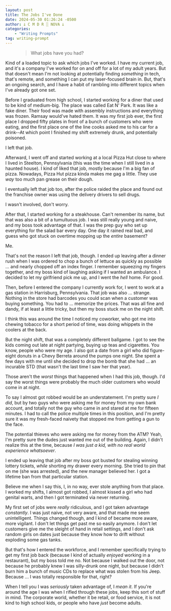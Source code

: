 ```yaml
---
layout: post
title: The Jobs I've Done
date: 2024-05-30 01:26:24 -0500
author: 𐕣 C M D R ░ NOVA 𐕣
categories:
    - "Writing Prompts"
tag: writing-prompt
---
```


<!-- wp:pullquote -->
<figure class="wp-block-pullquote"><blockquote><p>What jobs have you had?</p></blockquote></figure>
<!-- /wp:pullquote -->

<!-- wp:paragraph -->
<p>Kind of a loaded topic to ask which jobs I've worked. I have my current job, and it's a company I've worked for on and off for a lot of my adult years. But that doesn't mean I'm not looking at potentially finding <em>something</em> in tech, that's remote, and something I can put my laser-focused brain in. But, that's an ongoing search, and I have a habit of rambling into different topics when I've already got one set.</p>
<!-- /wp:paragraph -->

<!-- wp:paragraph -->
<p>Before I graduated from high school, I started working for a diner that used to be kind of medium-big. The place was called Eat N' Park. It was like a fake diner. Their food was made with assembly instructions and everything was frozen. Ramsay would've hated them. It was my first job ever, the first place I dropped fifty plates in front of a bunch of customers who were eating, and the first place one of the line cooks asked me to his car for a drink--At which point I finished my shift extremely drunk, and potentially poisoned.</p>
<!-- /wp:paragraph -->

<!-- wp:paragraph -->
<p>I left that job.</p>
<!-- /wp:paragraph -->

<!-- wp:paragraph -->
<p>Afterward, I went off and started working at a local Pizza Hut close to where I lived in Steelton, Pennsylvania (this was the time when I still lived in a haunted house). I kind of liked that job, mostly because I'm a big fan of pizza. Nowadays, Pizza Hut pizza kinda makes me gag a little. They use <em>way</em> too much pan grease on their dough.</p>
<!-- /wp:paragraph -->

<!-- wp:paragraph -->
<p>I eventually left that job too, after the police raided the place and found out the franchise owner was using the delivery drivers to sell drugs.</p>
<!-- /wp:paragraph -->

<!-- wp:paragraph -->
<p>I wasn't involved, don't worry.</p>
<!-- /wp:paragraph -->

<!-- wp:paragraph -->
<p>After that, I started working for a steakhouse. Can't remember its name, but that was also a bit of a tumultuous job. I was still really young and naive, and my boss took advantage of that. I was the prep guy who set up everything for the salad bar every day. One day it rained real bad, and guess who got stuck on overtime mopping up the <em>entire</em> basement?</p>
<!-- /wp:paragraph -->

<!-- wp:paragraph -->
<p>Me.</p>
<!-- /wp:paragraph -->

<!-- wp:paragraph -->
<p>That's not the reason I left that job, though. I ended up leaving after a dinner rush when I was ordered to chop a bunch of lettuce as quickly as possible ... and nearly chopped off an index finger. I remember squeezing my fingers together, and my boss kind of laughing asking if I wanted an ambulance. I decided to let my girlfriend pick me up, and I went the <em>hell</em> home. For good.</p>
<!-- /wp:paragraph -->

<!-- wp:paragraph -->
<p>Then, before I entered the company I currently work for, I went to work at a gas station in Harrisburg, Pennsylvania. That job was also ... strange. Nothing in the store had barcodes you could scan when a customer was buying something. You had to ... memorize the prices. That was all fine and dandy, if at least a little tricky, but then my boss stuck me on the night shift.</p>
<!-- /wp:paragraph -->

<!-- wp:paragraph -->
<p>I think this was around the time I noticed my coworker, who got me into chewing tobacco for a short period of time, was doing whippets in the coolers at the back.</p>
<!-- /wp:paragraph -->

<!-- wp:paragraph -->
<p>But the night shift, that was a completely different ballgame. I got to see the kids coming out late at night partying, buying up teas and cigarettes. You know, people who were my age. I also got a date from a girl who did figure-eight donuts in a Chevy Berreta around the pumps one night. She spent a few days with me until she decided to drop the bomb that she had ... an incurable STD (that wasn't the last time I saw her that year).</p>
<!-- /wp:paragraph -->

<!-- wp:paragraph -->
<p>Those aren't the <em>worst</em> things that happened when I had this job, though. I'd say the worst things were probably the much older customers who would come in at night.</p>
<!-- /wp:paragraph -->

<!-- wp:paragraph -->
<p>To say I almost got robbed would be an understatement. I'm pretty sure <em>I did</em>, but by two guys who were asking me for money from my own bank account, and totally not the guy who came in and stared at me for fifteen minutes. I had to call the police multiple times in this position, and I'm pretty sure it was my fresh-faced naivety that stopped me from getting a gun to the face.</p>
<!-- /wp:paragraph -->

<!-- wp:paragraph -->
<p>The potential thieves who were asking me for money from the ATM? Yeah, I'm pretty sure the dudes just wanted me out of the building. Again, I didn't realize this at the time, because <em>I was just a kid, with no real world experience whatsoever</em>.</p>
<!-- /wp:paragraph -->

<!-- wp:paragraph -->
<p>I ended up leaving that job after my boss got busted for stealing winning lottery tickets, <em>while</em> shorting my drawer every morning. She tried to pin that on me (she was arrested), and the new manager believed her. I got a lifetime ban from that particular station.</p>
<!-- /wp:paragraph -->

<!-- wp:paragraph -->
<p>Believe me when I say this, I, in no way, ever stole anything from that place. I worked my shifts, I almost got robbed, I almost kissed a girl who had genital warts, and then I got terminated via never returning.</p>
<!-- /wp:paragraph -->

<!-- wp:paragraph -->
<p>My first set of jobs were <em>really</em> ridiculous, and I got taken advantage <em>constantly</em>. I was just naive, not very aware, and that made me seem unintelligent. Things changed though, and I kind of became more aware, more vigilant. I don't let things get past me so easily anymore. I don't let customers give me the sleight of hand in retail settings, and I don't ask random girls on dates just because they know how to drift without exploding some gas tanks.</p>
<!-- /wp:paragraph -->

<!-- wp:paragraph -->
<p>But that's how I entered the workforce, and I remember specifically trying to get my first job back (because I kind of actually <em>enjoyed</em> working in a restaurant), but my boss told me no. Not because I walked out the door, not because he probably knew I was silly-drunk one night, but because I didn't burn him a bunch of music CDs to replace what was stolen from his Jeep. Because ... I was totally responsible for that, right?</p>
<!-- /wp:paragraph -->

<!-- wp:paragraph -->
<p>When I tell you I was <em>seriously</em> taken advantage of, I <em>mean it</em>. If you're around the age I was when I rifled through these jobs, keep this sort of stuff in mind. The corporate world, whether it be retail, or food service, it is not kind to high school kids, or people who have <em>just</em> become adults.</p>
<!-- /wp:paragraph -->
